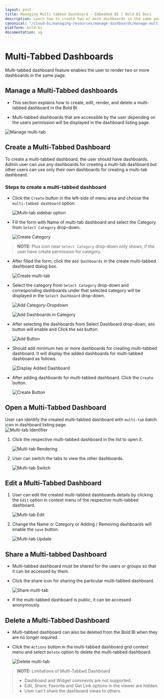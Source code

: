 ```yaml
---
layout: post
title: Managing Multi-tabbed Dashboard – Embedded BI | Bold BI Docs
description: Learn how to create two or more dashboards in the same page, open, edit, share and delete a multi-tabbed dashboard in Bold BI Embedded.
canonical: "/cloud-bi/managing-resources/manage-dashboards/manage-multi-tabbed-dashboards/" 
platform: bold-bi
documentation: ug
---
```


# Multi-Tabbed Dashboards

Multi-tabbed dashboard feature enables the user to render two or more dashboards in the same page.

## Manage a Multi-Tabbed dashboards

* This section explains how to create, edit, render, and delete a multi-tabbed dashboard in the Bold BI.

* Multi-tabbed dashboards that are accessible by the user depending on the users permission will be displayed in the dashboard listing page.

![Manage multi-tab](/static/assets/embedded/managing-resources/manage-dashboards/images/manage-multi-tab.png)

## Create a Multi-Tabbed Dashboard

To create a multi-tabbed dashboard, the user should have dashboards. Admin user can use any dashboards for creating a multi-tab dashboard but other users can use only their own dashboards for creating a multi-tab dashboard.

### Steps to create a multi-tabbed dashboard

* Click the `Create` button in the left-side of menu area and choose the `multi-tabbed dashboard` option.

    ![Multi-tab sidebar option](/static/assets/embedded/managing-resources/manage-dashboards/images/multi-tab-sidebar-option.png)

* Fill the form with Name of multi-tab dashboard and select the Category from `Select Category` drop-down.

    ![Create Category](/static/assets/embedded/managing-resources/manage-dashboards/images/add-new-category.png)

> **NOTE:**  Plus icon near `Select Category` drop-down only shows, if the user have create permission for category.

* After filled the form, click the `Add Dashboards` in the create multi-tabbed dashboard dialog box.

    ![Create multi-tab](/static/assets/embedded/managing-resources/manage-dashboards/images/multi-tab-create.png)

* Select the category from `Select Category` drop-down and corresponding dashboards under that selected category will be displayed in the `Select Dashboard` drop-down.

	![Add Category-Dropdown](/static/assets/embedded/managing-resources/manage-dashboards/images/add-category-dropdown.png)

	![Add Dashboards in Category](/static/assets/embedded/managing-resources/manage-dashboards/images/add-dashboard-dropdown.png)

* After selecting the dashboards from Select Dashboard drop-down, `Add` button will enable and Click the `Add` button. 

    ![Add Button](/static/assets/embedded/managing-resources/manage-dashboards/images/add-button-multi-tab.png)

* Should add minimum two or more dashboards for creating multi-tabbed dashboard. It will display the added dashboards for multi-tabbed dashboard as follows.
    
	![Display Added Dashboard](/static/assets/embedded/managing-resources/manage-dashboards/images/display-added-dashboard.png)

* After adding dashboards for multi-tabbed dashboard. Click the `Create` button.

    ![Create Button](/static/assets/embedded/managing-resources/manage-dashboards/images/create-button-multi-tab.png)

## Open a Multi-Tabbed Dashboard

User can identify the created multi-tabbed dashboard with `multi-tab` batch icon in dashboard listing page.  
    ![Multi-tab Identifier](/static/assets/embedded/managing-resources/manage-dashboards/images/multi-tab-listing.png)

1. Click the respective multi-tabbed dashboard in the list to open it.  

    ![Multi-tab Rendering](/static/assets/embedded/managing-resources/manage-dashboards/images/render-multi-tab-dashboard.png)

2. User can switch the tabs to view the other dashboards.

    ![Multi-tab Switch](/static/assets/embedded/managing-resources/manage-dashboards/images/multi-tab-rendering.png)

## Edit a Multi-Tabbed Dashboard

1. User can edit the created multi-tabbed dashboards details by clicking the `Edit` option in context menu of the respective multi-tabbed dashboard.

    ![Multi-tab Edit](/static/assets/embedded/managing-resources/manage-dashboards/images/multi-tab-edit.png)

2. Change the Name or Category or Adding / Removing dashboards will enable the `save` button.

    ![Multi-tab Update](/static/assets/embedded/managing-resources/manage-dashboards/images/multi-tab-update.png)

## Share a Multi-tabbed Dashboard

* Multi-tabbed dashboard must be shared for the users or groups so that it can be accessed by them. 

* Click the share icon for sharing the particular multi-tabbed dashboard.

    ![Share multi-tab](/static/assets/embedded/managing-resources/manage-dashboards/images/share-multi-tab.png)

* If the multi-tabbed dashboard is public, it can be accessed anonymously.

## Delete a Multi-Tabbed Dashboard

* Multi-tabbed dashboard can also be deleted from the Bold BI when they are no longer required.

* Click the `Actions` button in the multi-tabbed dashboard grid context menu and select `Delete` option to delete the multi-tabbed dashboard.

    ![Delete multi-tab](/static/assets/embedded/managing-resources/manage-dashboards/images/multi-tab-delete.png)

> **NOTE:**  Limitations of Multi-Tabbed Dashboard
> * Dashboard and Widget comments are not supported.
> * Edit, Share, Favorite and Get Link options in the viewer are hidden.
> * User can't share the dashboard views to others.